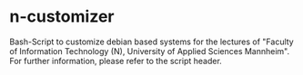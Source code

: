 # n-customizer
Bash-Script to customize debian based systems for the lectures of "Faculty of Information Technology (N), University of Applied Sciences Mannheim". For further information, please refer to the script header.

